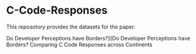 # C-Code-Responses

This reposotory provides the datasets for the paper:

Do Developer Perceptions have Borders?]{Do Developer Perceptions have Borders? Comparing C Code Responses across Continents
